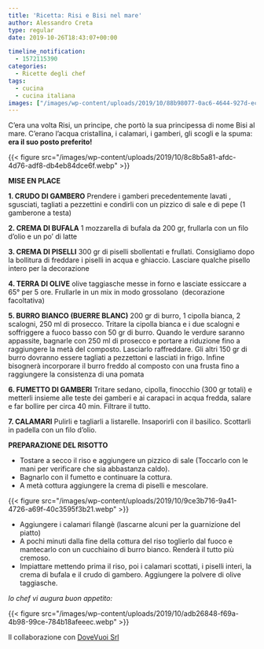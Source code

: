 ```yaml
---
title: 'Ricetta: Risi e Bisi nel mare'
author: Alessandro Creta
type: regular
date: 2019-10-26T18:43:07+00:00

timeline_notification:
  - 1572115390
categories:
  - Ricette degli chef
tags:
  - cucina
  - cucina italiana
images: ["/images/wp-content/uploads/2019/10/88b98077-0ac6-4644-927d-ec7c51975bed.webp"]
---
```

C’era una volta Risi, un principe, che portò la sua principessa di nome Bisi al mare. C’erano l’acqua cristallina, i calamari, i gamberi, gli scogli e la spuma: **era il suo posto preferito!**


{{< figure src="/images/wp-content/uploads/2019/10/8c8b5a81-afdc-4d76-adf8-db4eb84dce6f.webp" >}}


**MISE EN PLACE**

**1. CRUDO DI GAMBERO** Prendere i gamberi precedentemente lavati , sgusciati, tagliati a pezzettini e condirli con un pizzico di sale e di pepe (1 gamberone a testa)

**2. CREMA DI BUFALA** 1 mozzarella di bufala da 200 gr, frullarla con un filo d’olio e un po’ di latte

**3. CREMA DI PISELLI** 300 gr di piselli sbollentati e frullati. Consigliamo dopo la bollitura di freddare i piselli in acqua e ghiaccio. Lasciare qualche pisello intero per la decorazione

**4. TERRA DI OLIVE** olive taggiasche messe in forno e lasciate essiccare a 65° per 5 ore. Frullarle in un mix in modo grossolano&nbsp; (decorazione facoltativa)

**5. BURRO BIANCO (BUERRE BLANC)** 200 gr di burro, 1 cipolla bianca, 2 scalogni, 250 ml di prosecco. Tritare la cipolla bianca e i due scalogni e soffriggere a fuoco basso con 50 gr di burro. Quando le verdure saranno appassite, bagnarle con 250 ml di prosecco e portare a riduzione fino a raggiungere la metà del composto. Lasciarlo raffreddare. Gli altri 150 gr di burro dovranno essere tagliati a pezzettoni e lasciati in frigo. Infine bisognerà incorporare il burro freddo al composto con una frusta fino a raggiungere la consistenza di una pomata

**6. FUMETTO DI GAMBERI** Tritare sedano, cipolla, finocchio (300 gr totali) e metterli insieme alle teste dei gamberi e ai carapaci in acqua fredda, salare e far bollire per circa 40 min. Filtrare il tutto.

**7. CALAMARI** Pulirli e tagliarli a listarelle. Insaporirli con il basilico. Scottarli in padella con un filo d’olio.

**PREPARAZIONE DEL RISOTTO**

<ul class="wp-block-list">
  <li>
    Tostare a secco il riso e aggiungere un pizzico di sale (Toccarlo con le mani per verificare che sia abbastanza caldo).
  </li>
  <li>
    Bagnarlo con il fumetto e continuare la cottura.
  </li>
  <li>
    A metà cottura aggiungere la crema di piselli e mescolare.
  </li>
</ul>


{{< figure src="/images/wp-content/uploads/2019/10/9ce3b716-9a41-4726-a69f-40c3595f3b21.webp" >}}


<ul class="wp-block-list">
  <li>
    Aggiungere i calamari filangè (lascarne alcuni per la guarnizione del piatto)
  </li>
  <li>
    A pochi minuti dalla fine della cottura del riso toglierlo dal fuoco e mantecarlo con un cucchiaino di burro bianco. Renderà il tutto più cremoso.
  </li>
  <li>
    Impiattare mettendo prima il riso, poi i calamari scottati, i piselli interi, la crema di bufala e il crudo di gambero. Aggiungere la polvere di olive taggiasche.
  </li>
</ul>

<p class="has-text-align-center">
  <em>lo chef vi augura buon appetito:</em>
</p>


{{< figure src="/images/wp-content/uploads/2019/10/adb26848-f69a-4b98-99ce-784b18afeeec.webp" >}}




Il collaborazione con [DoveVuoi Srl][1]

 [1]: http://www.dovevuoisrl.com